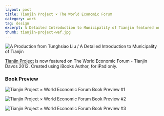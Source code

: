 ```yaml
---
layout: post
title: Tianjin Project × The World Economic Forum
category: work
tag: design
excerpt: A Detailed Introduction to Municipality of Tianjin featured on the World Economic Forum
thumb: tianjin-project-wef.jpg
---
```


<div class=txt>
<p><img src="{{ site.file }}/tianjin-project-wef.png" alt="A Production from Tunghsiao Liu / A Detailed Introduction to Municipality of Tianjin"></p>

<p><a href="/work/tianjin-project/">Tianjin Project</a> is now featured on The World Economic Forum - Tianjin Davos 2012. Created using iBooks Author, for iPad only.</p>
</div>

<div class=txt>
  <h3>Book Preview</h3>
</div>
<p><img src="{{ site.file }}/tianjin-project-wef-preview-01.jpg" alt="Tianjin Project &times; World Economic Forum Book Preview #1"></p>
<p><img src="{{ site.file }}/tianjin-project-wef-preview-02.jpg" alt="Tianjin Project &times; World Economic Forum Book Preview #2"></p>
<p><img src="{{ site.file }}/tianjin-project-wef-preview-03.jpg" alt="Tianjin Project &times; World Economic Forum Book Preview #3"></p>